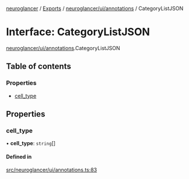 [neuroglancer](../README.md) / [Exports](../modules.md) / [neuroglancer/ui/annotations](../modules/neuroglancer_ui_annotations.md) / CategoryListJSON

# Interface: CategoryListJSON

[neuroglancer/ui/annotations](../modules/neuroglancer_ui_annotations.md).CategoryListJSON

## Table of contents

### Properties

- [cell\_type](neuroglancer_ui_annotations.CategoryListJSON.md#cell_type)

## Properties

### cell\_type

• **cell\_type**: `string`[]

#### Defined in

[src/neuroglancer/ui/annotations.ts:83](https://github.com/ActiveBrainAtlas2/neuroglancer/blob/91617476/src/neuroglancer/ui/annotations.ts#L83)
